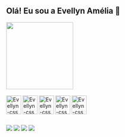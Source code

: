 ## Olá! Eu sou a Evellyn Amélia 👋

<div>
  <img height="180em" src="https://github-readme-stats.vercel.app/api?username=evellynamelia&show_icons=true&theme=radical"/>
</div>

<div style="display: inline_blobk"><br>
  <img align="center" alt="Evellyn-css" height="50" width="40" src="https://cdn.jsdelivr.net/gh/devicons/devicon/icons/javascript/javascript-original.svg" />
  <img align="center" alt="Evellyn-css" height="50" width="40" src="https://cdn.jsdelivr.net/gh/devicons/devicon/icons/css3/css3-original.svg" />
  <img align="center" alt="Evellyn-css" height="50" width="40" src="https://cdn.jsdelivr.net/gh/devicons/devicon/icons/html5/html5-original.svg" />
  <img align="center" alt="Evellyn-css" height="50" width="40" src="https://cdn.jsdelivr.net/gh/devicons/devicon/icons/python/python-original.svg" />
  <img align="center" alt="Evellyn-css" height="50" width="40" src="https://cdn.jsdelivr.net/gh/devicons/devicon/icons/java/java-original.svg" />
</div>

##

<div>
  <a href="https://www.linkedin.com/in/evellyn-am%C3%A9lia-7aaa3b205/" target="_black"><img src="https://img.shields.io/badge/LinkedIn-0077B5?style=for-the-badge&logo=linkedin&logoColor=white" target="_black"></a>
  <a href="https://www.instagram.com/evllynzx/" target="_black"><img src="https://img.shields.io/badge/Instagram-E4405F?style=for-the-badge&logo=instagram&logoColor=white" target="_black"></a>
  <a href="https://www.facebook.com/profile.php?id=100069215873028&_rdc=1&_rdr" target="_black"><img src="https://img.shields.io/badge/Facebook-1877F2?style=for-the-badge&logo=facebook&logoColor=white" target="_black"></a>
  <a href="https://www.youtube.com/@llinzx9745" target="_black"><img src="https://img.shields.io/badge/YouTube-FF0000?style=for-the-badge&logo=youtube&logoColor=white" target="_black"></a>  
</div>
